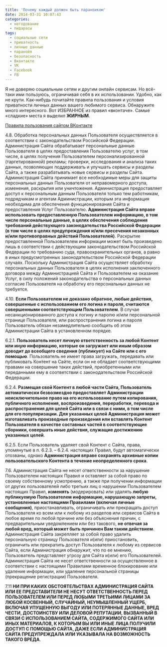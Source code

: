 ```yaml
---
title: 'Почему каждый должен быть параноиком'
date: 2014-03-31 10:07:43
categories:
  - негодование
  - пидарасы
tags:
  - социальные сети
  - приватность
  - личные данные
  - паранойя
  - безопасность
  - Вконтакте
  - VK
  - Facebook
  - FB
---
```


Я не доверяю социальным сетям и другим онлайн сервисам. Но всё-таки ими пользуюсь, ограничивая себя
в их использовании. Удобно, как не крути. Как-нибудь почитайте правила пользования и условия
приватности личных данных вашего любимого сервиса. Обнаружите много интересного. Вот ИЗБРАННОЕ из
правил «вконтаче». Самые «сладкие» места я выделил <b>ЖИРНЫМ</b>.

<a href="https://vk.com/terms">Правила пользования сайтом ВКонтакте</a>

4.8. Обработка персональных данных Пользователя осуществляется в соответствии с законодательством
Российской Федерации. Администрация Сайта обрабатывает персональные данные Пользователя в целях
предоставления Пользователю услуг, в том числе, в целях получения Пользователем персонализированной
(таргетированной) рекламы; проверки, исследования и анализа таких данных, позволяющих поддерживать и
улучшать сервисы и разделы Сайта, а также разрабатывать новые сервисы и разделы Сайта. Администрация
Сайта принимает все необходимые меры для защиты персональных данных Пользователя от неправомерного
доступа, изменения, раскрытия или уничтожения. Администрация предоставляет доступ к персональным
данным Пользователя только тем работникам, подрядчикам и агентам Администрации, которым эта
информация необходима для обеспечения функционирования Сайта и предоставления Услуг Пользователю.
<b>Администрация Сайта вправе использовать предоставленную Пользователем информацию, в том числе
персональные данные, в целях обеспечения соблюдения требований действующего законодательства
Российской Федерации (в том числе в целях предупреждения и/или пресечения незаконных и/или
противоправных действий Пользователей)</b>. Раскрытие предоставленной Пользователем информации может
быть произведено лишь в соответствии с действующим законодательством Российской Федерации по
требованию суда, правоохранительных органов, а равно в иных предусмотренных законодательством
Российской Федерации случаях. Поскольку Администрация Сайта осуществляет обработку персональных
данных Пользователя в целях исполнения заключенного договора между Администрацией Сайта и
Пользователем на оказание Услуг, в силу положений законодательства о персональных данных согласие
Пользователя на обработку его персональных данных не требуется.

4.10. <b>Если Пользователем не доказано обратное, любые действия, совершенные с использованием его
логина и пароля, считаются совершенными соответствующим Пользователем</b>. В случае
несанкционированного доступа к логину и паролю и/или персональной странице Пользователя, или
распространения логина и пароля Пользователь обязан незамедлительно сообщить об этом Администрации
Сайта в установленном порядке.

6.2.1. <b>Пользователь несет личную ответственность за любой Контент или иную информацию, которые он
загружает или иным образом доводит до всеобщего сведения (публикует) на Сайте или с его помощью</b>.
Пользователь не имеет права загружать, передавать или публиковать Контент на Сайте, если он не
обладает соответствующими правами на совершение таких действий, приобретенными или переданными ему в
соответствии с законодательством Российской Федерации.

6.2.4. <b>Размещая свой Контент в любой части Сайта, Пользователь автоматически безвозмездно
предоставляет Администрации неисключительное право на его использование путем копирования,
публичного исполнения, воспроизведения, переработки, перевода и распространения для целей Сайта или
в связи с ними, в том числе для его популяризации. Для указанных целей Администрация может
изготавливать производные произведения или вставлять Контент Пользователя в качестве составных
частей в соответствующие сборники, совершать иные действия, служащие достижению указанных целей</b>.

6.2.5. Если Пользователь удаляет свой Контент с Сайта, права, упомянутые в п. 6.2.3. – 6.2.4.
настоящих Правил, будут автоматически отозваны, однако <b>Администрация вправе сохранять архивные
копии пользовательского Контента в течение неопределенного срока</b>.

7.6. Администрация Сайта не несет ответственности за нарушение Пользователем настоящих Правил и
оставляет за собой право по своему собственному усмотрению, а также при получении информации от
других пользователей либо третьих лиц о нарушении Пользователем настоящих Правил, <b>изменять</b>
(модерировать) или удалять <b>любую публикуемую Пользователем информацию, нарушающую запреты,
установленные настоящими Правилами (включая личные сообщения)</b>, приостанавливать, ограничивать
или прекращать доступ Пользователя ко всем или к любому из разделов или сервисов Сайта в любое время
по любой причине или без объяснения причин, с предварительным уведомлением или без такового, <b>не
отвечая за любой вред, который может быть причинен Вам таким действием</b>. Администрация Сайта
закрепляет за собой право удалить персональную страницу Пользователя и(или) приостановить,
ограничить или прекратить доступ Пользователя к любому из сервисов Сайта, если Администрация
обнаружит, что по ее мнению, Пользователь представляет угрозу для Сайта и(или) его Пользователей.
Администрация Сайта не несет ответственности за осуществленное в соответствии с настоящими Правилами
временное блокирование или удаление информации, или удаление персональной страницы (прекращение
регистрации) Пользователя.

7.11 <b>НИ ПРИ КАКИХ ОБСТОЯТЕЛЬСТВАХ АДМИНИСТРАЦИЯ САЙТА ИЛИ ЕЕ ПРЕДСТАВИТЕЛИ НЕ НЕСУТ
ОТВЕТСТВЕННОСТЬ ПЕРЕД ПОЛЬЗОВАТЕЛЕМ ИЛИ ПЕРЕД ЛЮБЫМИ ТРЕТЬИМИ ЛИЦАМИ ЗА ЛЮБОЙ КОСВЕННЫЙ, СЛУЧАЙНЫЙ,
НЕУМЫШЛЕННЫЙ УЩЕРБ, ВКЛЮЧАЯ УПУЩЕННУЮ ВЫГОДУ ИЛИ ПОТЕРЯННЫЕ ДАННЫЕ, ВРЕД ЧЕСТИ, ДОСТОИНСТВУ ИЛИ
ДЕЛОВОЙ РЕПУТАЦИИ, ВЫЗВАННЫЙ В СВЯЗИ С ИСПОЛЬЗОВАНИЕМ САЙТА, СОДЕРЖИМОГО САЙТА ИЛИ ИНЫХ МАТЕРИАЛОВ,
К КОТОРЫМ ВЫ ИЛИ ИНЫЕ ЛИЦА ПОЛУЧИЛИ ДОСТУП С ПОМОЩЬЮ САЙТА, ДАЖЕ ЕСЛИ АДМИНИСТРАЦИЯ САЙТА
ПРЕДУПРЕЖДАЛА ИЛИ УКАЗЫВАЛА НА ВОЗМОЖНОСТЬ ТАКОГО ВРЕДА</b>.
